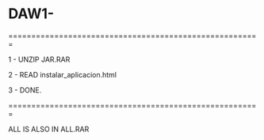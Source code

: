 # DAW1-

=======================================================

1 - UNZIP JAR.RAR 

2 - READ instalar_aplicacion.html

3 - DONE.

=======================================================

ALL IS ALSO IN ALL.RAR 

